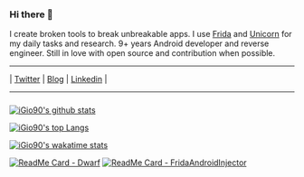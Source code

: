 ### Hi there 👋

I create broken tools to break unbreakable apps. I use [Frida](https://github.com/frida/frida/) and [Unicorn](https://github.com/unicorn-engine/unicorn) for my daily tasks and research. 9+ years Android developer and reverse engineer. Still in love with open source and contribution when possible.

<hr>

| [Twitter](https://twitter.com/@iGio90) | [Blog](http://giovanni-rocca.com) | [Linkedin](https://www.linkedin.com/in/giovanni-rocca-1593a752/) |

<hr>

### 

[![iGio90's github stats](https://github-readme-stats.vercel.app/api?username=iGio90&show_icons=true&theme=dark&count_private=true)](https://github.com/iGio90)

[![iGio90's top Langs](https://github-readme-stats.vercel.app/api/top-langs/?username=iGio90&theme=dark&layout=compact&count_private=true)](https://github.com/iGio90)

[![iGio90's wakatime stats](https://github-readme-stats.vercel.app/api/wakatime?username=iGio90&theme=dark)](https://github.com/iGio90)

[![ReadMe Card - Dwarf](https://github-readme-stats.vercel.app/api/pin/?username=iGio90&repo=dwarf&theme=dark)](https://github.com/iGio90/dwarf)  [![ReadMe Card - FridaAndroidInjector](https://github-readme-stats.vercel.app/api/pin/?username=iGio90&repo=FridaAndroidInjector&theme=dark)](https://github.com/iGio90/FridaAndroidInjector) 
